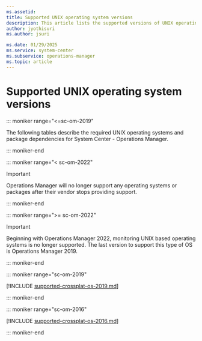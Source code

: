 ```yaml
---
ms.assetid:
title: Supported UNIX operating system versions
description: This article lists the supported versions of UNIX operating system for System Center Operations Manager.
author: jyothisuri
ms.author: jsuri

ms.date: 01/29/2025
ms.service: system-center
ms.subservice: operations-manager
ms.topic: article
---
```


# Supported UNIX operating system versions

::: moniker range="<=sc-om-2019"


The following tables describe the required UNIX operating systems and package dependencies for System Center - Operations Manager.

::: moniker-end

::: moniker range="< sc-om-2022"

> [!IMPORTANT]
> Operations Manager will no longer support any operating systems or packages after their vendor stops providing support.

::: moniker-end

::: moniker range=">= sc-om-2022"

> [!IMPORTANT]
> Beginning with Operations Manager 2022, monitoring UNIX based operating systems is no longer supported. The last version to support this type of OS is Operations Manager 2019.

::: moniker-end

::: moniker range="sc-om-2019"



[!INCLUDE [supported-crossplat-os-2019.md](../includes/supported-crossplat-unix-os-2019.md)]

::: moniker-end

::: moniker range="sc-om-2016"

[!INCLUDE [supported-crossplat-os-2016.md](../includes/supported-crossplat-unix-os-2016.md)]

::: moniker-end
